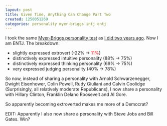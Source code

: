```yaml
---
layout: post
title: Given Time, Anything Can Change Part Two
created: 1250051269
categories: personality myer-briggs intj entj
---
```

I took the same <a href="http://www.humanmetrics.com/cgi-win/JTypes1.htm">Myer-Briggs personality test</a> as <a href="http://dailycow.org/node/74">I did two years ago</a>. Now I am ENTJ. The breakdown:

* slightly expressed extrovert (-22% &rarr; <span style="color:red">11%</span>)
* distinctively expressed intuitive personality (88% &rarr; 75%)
* distinctively expressed thinking personality (69% &rarr; 75%)
* very expressed judging personality (40% &rarr; 78%)

So now, instead of sharing a personality with Arnold Schwarzenegger, Dwight Eisenhower, Colin Powell, Rudy Giuliani and Calvin Coolidge (Surprisingly, all relatively moderate Republicans), I now share a personality with Hillary Clinton, Franklin Delano Roosevelt and Al Gore.

So apparently becoming extroverted makes me more of a Democrat?

EDIT: Apparently I also now share a personality with Steve Jobs and Bill Gates. Win?
